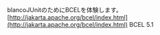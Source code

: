 blancoJUnitのためにBCELを体験します。
[http://jakarta.apache.org/bcel/index.html](http://jakarta.apache.org/bcel/index.html)
BCEL 5.1

